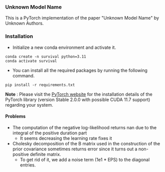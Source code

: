 ### Unknown Model Name
This is a PyTorch implementation of the paper "Unknown Model Name" by Unknown Authors.

### Installation
- Initialize a new conda environment and activate it.
```
conda create -n survival python=3.11
conda activate survival
```
- You can install all the required packages by running the following command.
```
pip install -r requirements.txt
```

**Note** : Please visit the [PyTorch website](https://pytorch.org/get-started/locally/) for the installation details of the PyTorch library (version Stable 2.0.0 with possible CUDA 11.7 support) regarding your system.


#### Problems
- The computation of the negative log-likelihood returns nan due to the integral of the positive duration part
    + It seems decreasing the learning rate fixes it
- Cholesky decomposition of the B matrix used in the construction of the prior covariance sometimes returns error since it turns out a non-positive definite matrix. 
    + To get rid of it, we add a noise term (1e1 * EPS) to the diagonal entries.

